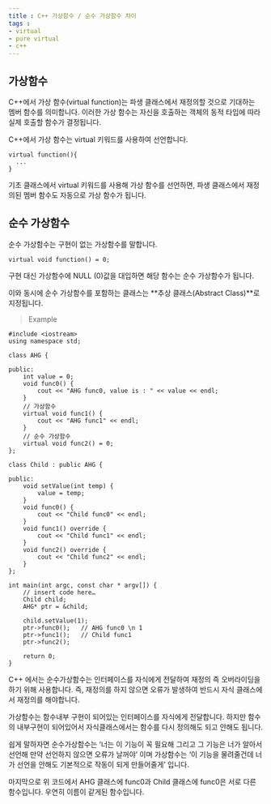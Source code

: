 ```yaml
---
title : C++ 가상함수 / 순수 가상함수 차이
tags :
- virtual
- pure virtual
- c++
---
```


## 가상함수

C++에서 가상 함수(virtual function)는 파생 클래스에서 재정의할 것으로 기대하는 멤버 함수를 의미합니다. 이러한 가상 함수는 자신을 호출하는 객체의 동적 타입에 따라 실제 호출할 함수가 결정됩니다.

C++에서 가상 함수는 virtual 키워드를 사용하여 선언합니다.

```
virtual function(){
  ...
}
```
 
기초 클래스에서 virtual 키워드를 사용해 가상 함수를 선언하면, 파생 클래스에서 재정의된 멤버 함수도 자동으로 가상 함수가 됩니다.

## 순수 가상함수

순수 가상함수는 구현이 없는 가상함수를 말합니다.

```
virtual void function() = 0;
```

구현 대신 가상함수에 NULL (0)값을 대입하면 해당 함수는 순수 가상함수가 됩니다.

이와 동시에 순수 가상함수를 포함하는 클래스는 **추상 클래스(Abstract Class)**로 지정됩니다.

> Example

```
#include <iostream>
using namespace std;

class AHG {
    
public:
    int value = 0;
    void func0() {
        cout << "AHG func0, value is : " << value << endl;
    }
    // 가상함수
    virtual void func1() {
        cout << "AHG func1" << endl;
    }
    // 순수 가상함수
    virtual void func2() = 0;
};

class Child : public AHG {
    
public:
    void setValue(int temp) {
        value = temp;
    }
    void func0() {
        cout << "Child func0" << endl;
    }
    void func1() override {
        cout << "Child func1" << endl;
    }
    void func2() override {
        cout << "Child func2" << endl;
    }
};

int main(int argc, const char * argv[]) {
    // insert code here…
    Child child;
    AHG* ptr = &child;
    
    child.setValue(1);
    ptr->func0();   // AHG func0 \n 1
    ptr->func1();   // Child func1
    ptr->func2();
    
    return 0;
}
```

C++ 에서는 순수가상함수는 인터페이스를 자식에게 전달하여 재정의 즉 오버라이딩을 하기 위해 사용합니다. 즉, 재정의를 하지 않으면 오류가 발생하여 반드시 자식 클래스에서 재정의를 해야합니다.

가상함수는 함수내부 구현이 되어있는 인터페이스를 자식에게 전달합니다. 하지만 함수의 내부구현이 되어있어서 자식클래스에서는 함수를 다시 정의해도 되고 안해도 됩니다.

쉽게 말하자면 순수가상함수는 ‘너는 이 기능이 꼭 필요해 그리고 그 기능은 너가 알아서 선언해 만약 선언하지 않으면 오류가 날꺼야’ 이며 가상함수는 ‘이 기능을 물려줄건데 너가 선언을 안해도 기본적으로 작동이 되게 만들어줄게’ 입니다.

마지막으로 위 코드에서 AHG 클래스에 func0과 Child 클래스에 func0은 서로 다른 함수입니다. 우연히 이름이 같게된 함수입니다.